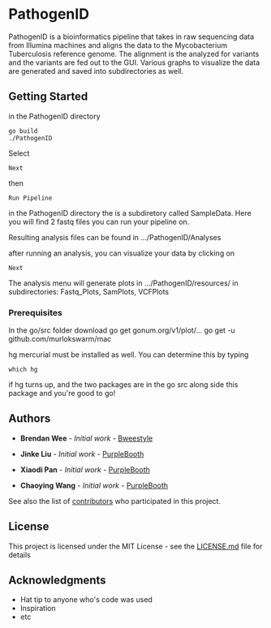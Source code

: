 # PathogenID

PathogenID is a bioinformatics pipeline that takes in raw sequencing data from Illumina machines and aligns the data to the Mycobacterium Tuberculosis reference genome. The alignment is the analyzed for variants and the variants are fed out to the GUI. Various graphs to visualize the data are generated and saved into subdirectories as well.

## Getting Started
in the PathogenID directory

```
go build
./PathogenID
```

Select
```
Next
```
then
```
Run Pipeline
```
in the PathogenID directory the is a subdiretory called SampleData. Here you will find 2 fastq files you can run your pipeline on.

Resulting analysis files can be found in .../PathogenID/Analyses

after running an analysis, you can visualize your data by clicking on
```
Next
```
The analysis menu will generate plots in .../PathogenID/resources/
in subdirectories: Fastq_Plots, SamPlots, VCFPlots

### Prerequisites

In the go/src folder download
go get gonum.org/v1/plot/...
go get -u github.com/murlokswarm/mac

hg mercurial must be installed as well. You can determine this by typing
```
which hg
```
if hg turns up, and the two packages are in the go src along side this package and you're good to go!

## Authors

* **Brendan Wee** - *Initial work* - [Bweestyle](https://github.com/Bweestyle)

* **Jinke Liu** - *Initial work* - [PurpleBooth](https://github.com/PurpleBooth)

* **Xiaodi Pan** - *Initial work* - [PurpleBooth](https://github.com/PurpleBooth)

* **Chaoying Wang** - *Initial work* - [PurpleBooth](https://github.com/PurpleBooth)

See also the list of [contributors](https://github.com/your/project/contributors) who participated in this project.

## License

This project is licensed under the MIT License - see the [LICENSE.md](LICENSE.md) file for details

## Acknowledgments

* Hat tip to anyone who's code was used
* Inspiration
* etc
